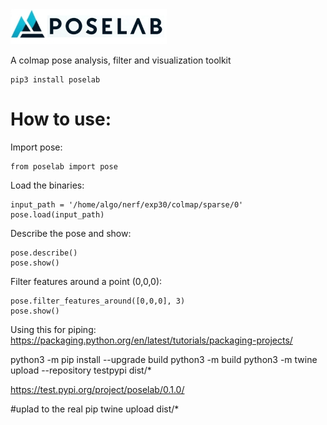 <img src="docs/poselab_logo.jpg" alt="PoseLab Logo" width="250"/>

A colmap pose analysis, filter and visualization toolkit

```
pip3 install poselab
```

# How to use: 

Import pose: 

```
from poselab import pose
```

Load the binaries:
```
input_path = '/home/algo/nerf/exp30/colmap/sparse/0'
pose.load(input_path)
```

Describe the pose and show:
```
pose.describe()    
pose.show()
```

Filter features around a point (0,0,0):
```
pose.filter_features_around([0,0,0], 3)
pose.show()
```

Using this for piping: 
https://packaging.python.org/en/latest/tutorials/packaging-projects/

python3 -m pip install --upgrade build
python3 -m build
python3 -m twine upload --repository testpypi dist/*

https://test.pypi.org/project/poselab/0.1.0/

#uplad to the real pip
twine upload dist/*
